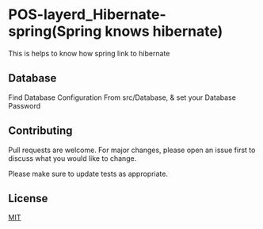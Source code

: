 # POS-layerd_Hibernate-spring(Spring knows hibernate)

This is helps to know how spring link to hibernate

## Database

Find Database Configuration From src/Database, & set your Database Password


## Contributing
Pull requests are welcome. For major changes, please open an issue first to discuss what you would like to change.

Please make sure to update tests as appropriate.

## License
[MIT](https://choosealicense.com/licenses/mit/)
